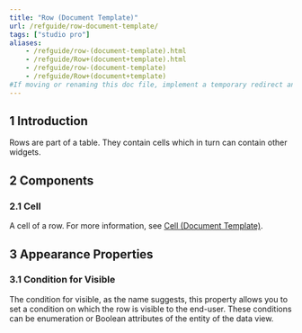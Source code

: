 ```yaml
---
title: "Row (Document Template)"
url: /refguide/row-document-template/
tags: ["studio pro"]
aliases:
    - /refguide/row-(document-template).html
    - /refguide/Row+(document+template).html
    - /refguide/row-(document-template)
    - /refguide/Row+(document+template)
#If moving or renaming this doc file, implement a temporary redirect and let the respective team know they should update the URL in the product. See Mapping to Products for more details.
---
```


## 1 Introduction

Rows are part of a table. They contain cells which in turn can contain other widgets.

## 2 Components

### 2.1 Cell

A cell of a row. For more information, see [Cell (Document Template)](/refguide/cell-document-template/).

## 3 Appearance Properties

### 3.1 Condition for Visible

The condition for visible, as the name suggests, this property allows you to set a condition on which the row is visible to the end-user. These conditions can be enumeration or Boolean attributes of the entity of the data view.
